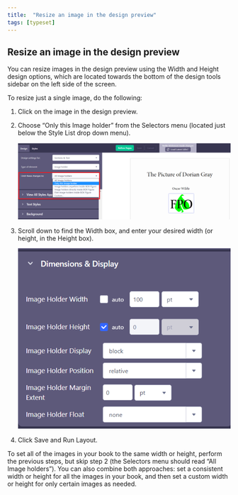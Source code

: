 ```yaml
---
title:  "Resize an image in the design preview"
tags: [typeset]
---
```


<section data-type="chapter" class="hsecchapter" data-hederis-type="hsecchapter" id="resize-images" data-pi-attrs="id: resize-images; data-tags: typeset;" role="doc-chapter" data-tags="typeset" data-author-name=" " data-book-title=" " title="Resize an image in the design preview"><h1 data-hederis-type="hblkchaptitle" class="hblkchaptitle" id="pvzJy3dOF">Resize an image in the design preview</h1><p class="hblkp" data-hederis-type="hblkp" id="p7OhRDvct">You can resize images in the design preview using the Width and Height design options, which are located towards the bottom of the design tools sidebar on the left side of the screen. </p><p class="hblkp" data-hederis-type="hblkp" id="pSz06rxEe">To resize just a single image, do the following:</p><ol class="hwprnumlist" data-hederis-type="hwprnumlist" id="pnGomKrXs"><li class="hblkoli" data-hederis-type="hblkoli" id="lifpBA1Rqc"><p class="hblkoli" data-hederis-type="hblklip" id="ppS42BP8T">Click on the image in the design preview.</p></li><li class="hblkoli" data-hederis-type="hblkoli" id="liqBKjKj6d"><p class="hblkoli" data-hederis-type="hblklip" id="phhIfGxOj">Choose &#8220;Only this Image holder&#8221; from the Selectors menu (located just below the Style List drop down menu).</p><img data-hederis-type="hblkimg" class="hblkimg" id="pVlb4WVdE" src="/images/resize_img_1.png" data-img-src="resize_img_1.png"/></li><li class="hblkoli" data-hederis-type="hblkoli" id="liMuOsHyy4"><p class="hblkoli" data-hederis-type="hblklip" id="prIwKYelL">Scroll down to find the Width box, and enter your desired width (or height, in the Height box).</p><img data-hederis-type="hblkimg" class="hblkimg" id="pYYEcY6rk" src="/images/resize_img_2.png" data-img-src="resize_img_2.png"/></li><li class="hblkoli" data-hederis-type="hblkoli" id="li5Zn5C0R2"><p class="hblkoli" data-hederis-type="hblklip" id="pLjZHC61N">Click Save and Run Layout.</p></li></ol><p class="hblkp" data-hederis-type="hblkp" id="puBoUtaan">To set all of the images in your book to the same width or height, perform the previous steps, but skip step 2 (the Selectors menu should read &#8220;All Image holders&#8221;). You can also combine both approaches: set a consistent width or height for all the images in your book, and then set a custom width or height for only certain images as needed.</p></section>
